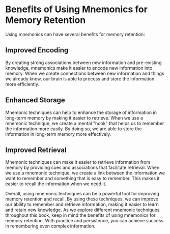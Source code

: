 # Benefits of Using Mnemonics for Memory Retention

Using mnemonics can have several benefits for memory retention:

Improved Encoding
-----------------

By creating strong associations between new information and pre-existing knowledge, mnemonics make it easier to encode new information into memory. When we create connections between new information and things we already know, our brain is able to process and store the information more efficiently.

Enhanced Storage
----------------

Mnemonic techniques can help to enhance the storage of information in long-term memory by making it easier to retrieve. When we use a mnemonic technique, we create a mental "hook" that helps us to remember the information more easily. By doing so, we are able to store the information in long-term memory more effectively.

Improved Retrieval
------------------

Mnemonic techniques can make it easier to retrieve information from memory by providing cues and associations that facilitate retrieval. When we use a mnemonic technique, we create a link between the information we want to remember and something that is easy to remember. This makes it easier to recall the information when we need it.

Overall, using mnemonic techniques can be a powerful tool for improving memory retention and recall. By using these techniques, we can improve our ability to remember and retrieve information, making it easier to learn and retain new knowledge. As we explore different mnemonic techniques throughout this book, keep in mind the benefits of using mnemonics for memory retention. With practice and persistence, you can achieve success in remembering even complex information.


